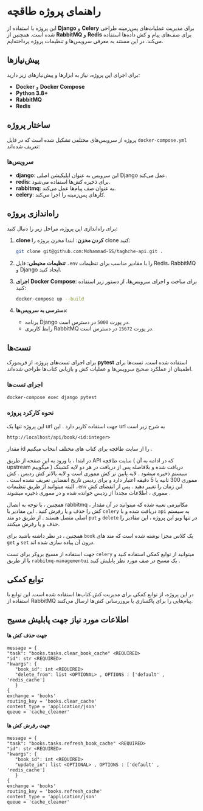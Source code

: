 # راهنمای پروژه طاقچه

این پروژه با استفاده از **Django** و **Celery** برای مدیریت عملیات‌های پس‌زمینه طراحی شده است. همچنین از **RabbitMQ** و **Redis** برای صف‌های پیام و کش داده‌ها استفاده می‌کند. در این مستند به معرفی سرویس‌ها و تنظیمات پروژه پرداخته‌ایم.

## پیش‌نیازها

برای اجرای این پروژه، نیاز به ابزارها و پیش‌نیازهای زیر دارید:

- **Docker** و **Docker Compose**
- **Python 3.8+**
- **RabbitMQ**
- **Redis**

## ساختار پروژه

پروژه از سرویس‌های مختلفی تشکیل شده است که در فایل `docker-compose.yml` تعریف شده‌اند:

### سرویس‌ها

- **django**: این سرویس به عنوان اپلیکیشن اصلی Django عمل می‌کند.
- **redis**: برای ذخیره کش‌ها استفاده می‌شود.
- **rabbitmq**: به عنوان صف پیام‌ها عمل می‌کند.
- **celery**: کارهای پس‌زمینه را اجرا می‌کند.


## راه‌اندازی پروژه

برای راه‌اندازی این پروژه، مراحل زیر را دنبال کنید:

1. **clone کردن مخزن**:
   ابتدا مخزن پروژه را clone کنید:
   ```bash
   git clone git@github.com:Mohammad-SS/taghche-api.git .
   ```

2. **تنظیمات محیطی**:
   فایل `.env` را با مقادیر مناسب برای تنظیمات Redis، RabbitMQ و Django ایجاد کنید.

3. **اجرای Docker Compose**:
   برای ساخت و اجرای سرویس‌ها، از دستور زیر استفاده کنید:
   ```bash
   docker-compose up --build
   ```

4. **دسترسی به سرویس‌ها**:
   - برنامه Django در پورت `5000` در دسترس است.
   - رابط کاربری RabbitMQ در پورت `15672` در دسترس است.

## تست‌ها

برای اجرای تست‌های پروژه، از فریمورک **pytest** استفاده شده است. تست‌ها برای اطمینان از عملکرد صحیح سرویس‌ها و عملیات کش و بازیابی کتاب‌ها طراحی شده‌اند.

### اجرای تست‌ها

```bash
docker-compose exec django pytest
```

### نحوه کارکرد پروژه
این پروژه تنها یک url جهت استفاده کاربر دارد . این url به شرح زیر است
```text
http://localhost/api/book/<id:integer>
```
مقدار id را از سایت طاقچه برای کتاب های مختلف انتخاب میکنیم .

 در ابتدا ، با ورود به این صفحه از طریق API سایت طاقچه ( که در ادامه به آن upstream میگوییم ) دریافت شده و بلافاصله پس از دریافت در هر دو لایه کشینگ سیستم ذخیره میشود .
لایه پایین تر کش مموری است و لایه بالاتر کش ردیس . کش مموری 300 ثانیه یا 5 دقیقه اعتبار دارد و برای ردیس تاریخ انقضایی تعریف نشده است . البته میتوانید از طریق تنظیمات `.env` این زمان را تغییر دهید . 
پس از انقضای کش مموری ، اطلاعات مجددا از ردیس خوانده شده و در مموری ذخیره میشوند . 

 همچنین ، با توجه به اتصال rabbitmq ، مکانیزمی تعبیه شده که میتوانید در آن مقدار کش را حذف و یا رفرش کنید . این مقادیر با `celery` دریافت شده و با `api` به سیستم اصلی متصل هستند . از طریق دو متد `put` و `delete` در تنها ویو این پروژه ، این مقادیر را حذف و یا رفرش میکنند.

 همچنین ، در نظر داشته باشید برای `book` یک کلاس مجزا نوشته شده است که متد های `get` و `set` درون آن پیاده سازی شده اند.

 جهت استفاده از مسیج بروکر برای تست `celery` میتوانید از توابع کمکی استفاده کنید و یا از طریق `rabbitmq-managementui` یک مسیج در صف مورد نظر پابلیش کنید . 

## توابع کمکی

در این پروژه، از توابع کمکی برای مدیریت کش کتاب‌ها استفاده شده است. این توابع با استفاده از RabbitMQ پیام‌هایی را برای پاکسازی یا بروزرسانی کش‌ها ارسال می‌کنند.

## اطلاعات مورد نیاز جهت پابلیش مسیج

#### جهت حذف کش ها 

```text
message = {
"task": "books.tasks.clear_book_cache" <REQUIRED>
"id": str <REQUIRED>
"kwargs": {
   "book_id": int <REQUIRED>
   "delete_from": list <OPTIONAL> , OPTIONS : ['default' , 'redis_cache']
   }
{
exchange = 'books'
routing_key = 'books.clear_cache'
content_type = 'application/json'
queue = 'cache_cleaner'
```

#### جهت رفرش کش ها 

```text
message = {
"task": "books.tasks.refresh_book_cache" <REQUIRED>
"id": str <REQUIRED>
"kwargs": {
   "book_id": int <REQUIRED>
   "update_in": list <OPTIONAL> , OPTIONS : ['default' , 'redis_cache']
   }
{
exchange = 'books'
routing_key = 'books.refresh_cache'
content_type = 'application/json'
queue = 'cache_cleaner'
```